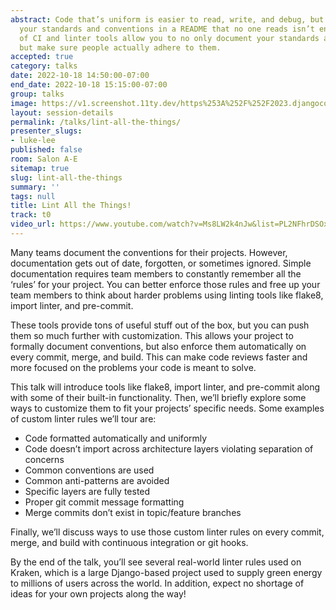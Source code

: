 ```yaml
---
abstract: Code that’s uniform is easier to read, write, and debug, but writing down
  your standards and conventions in a README that no one reads isn’t enough. The explosion
  of CI and linter tools allow you to no only document your standards and conventions,
  but make sure people actually adhere to them.
accepted: true
category: talks
date: 2022-10-18 14:50:00-07:00
end_date: 2022-10-18 15:15:00-07:00
group: talks
image: https://v1.screenshot.11ty.dev/https%253A%252F%252F2023.djangocon.eu%252Fpresenters%252Fluke-lee%252F/opengraph/
layout: session-details
permalink: /talks/lint-all-the-things/
presenter_slugs:
- luke-lee
published: false
room: Salon A-E
sitemap: true
slug: lint-all-the-things
summary: ''
tags: null
title: Lint All the Things!
track: t0
video_url: https://www.youtube.com/watch?v=Ms8LW2k4nJw&list=PL2NFhrDSOxgUoF-4F2MdAFvOK1wOrNdqB
---
```


Many teams document the conventions for their projects. However, documentation gets out of date, forgotten, or sometimes ignored. Simple documentation requires team members to constantly remember all the ‘rules’ for your project. You can better enforce those rules and free up your team members to think about harder problems using linting tools like flake8, import linter, and pre-commit.

These tools provide tons of useful stuff out of the box, but you can push them so much further with customization. This allows your project to formally document conventions, but also enforce them automatically on every commit, merge, and build. This can make code reviews faster and more focused on the problems your code is meant to solve.

This talk will introduce tools like flake8, import linter, and pre-commit along with some of their built-in functionality. Then, we’ll briefly explore some ways to customize them to fit your projects’ specific needs. Some examples of custom linter rules we’ll tour are:

- Code formatted automatically and uniformly
- Code doesn’t import across architecture layers violating separation of concerns
- Common conventions are used
- Common anti-patterns are avoided
- Specific layers are fully tested
- Proper git commit message formatting
- Merge commits don’t exist in topic/feature branches

Finally, we’ll discuss ways to use those custom linter rules on every commit, merge, and build with continuous integration or git hooks.

By the end of the talk, you’ll see several real-world linter rules used on Kraken, which is a large Django-based project used to supply green energy to millions of users across the world. In addition, expect no shortage of ideas for your own projects along the way!
